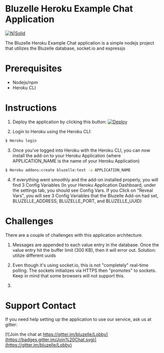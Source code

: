 # Bluzelle Heroku Example Chat Application

[![N|Solid](https://bluzelle.com/assets/img/Bluzelle%20-%20Screen%20-%20Logo%20-%20Big%20-%20Blue.png)](https://bluzelle.com/)



The Bluzelle Heroku Example Chat application is a simple nodejs project that utilizes the Bluzelle database, socket.io and expressjs

# Prerequisites

  - Nodejs/npm
  - Heroku CLI

# Instructions

1) Deploy the application by clicking this button:
[![Deploy](https://www.herokucdn.com/deploy/button.svg)](https://heroku.com/deploy?template=https://github.com/bluzelle/heroku-example-chat)


2) Login to Heroku using the Heroku CLI:
```sh
$ Heroku login
```
3) Once you've logged into Heroku with the Heroku CLI, you can now install the add-on to your Heroku Application (where APPLICATION_NAME is the name of your Heroku Application)

```sh
$ Heroku addons:create bluzelle:test -a APPLICATION_NAME
```

4) If everything went smoothly and the add-on installed properly, you will find 3 Config Variables (In your Heroku Application Dashboard, under the settings tab, you should see Config Vars.  If you Click on "Reveal Vars", you will see 3 Config Variables that the Bluzelle Add-on had set, BLUZELLE_ADDRESS, BLUZELLE_PORT, and BLUZELLE_UUID)

# Challenges
There are a couple of challenges with this application architecture.

1) Messages are appended to each value entry in the database.  Once the value entry hit the buffer limit (300 KB), then it will error out.  Solution: utilize different uuids

2) Even though it's using socket.io, this is not "completely" real-time polling.  The sockets initializes via HTTPS then "promotes" to sockets.  Keep in mind that some browsers will not support this.

3) 

# Support Contact
If you need help setting up the application to use our service, ask us at gitter: 

[![Join the chat at https://gitter.im/bluzelle/Lobby](https://badges.gitter.im/Join%20Chat.svg)](https://gitter.im/bluzelle/Lobby)
